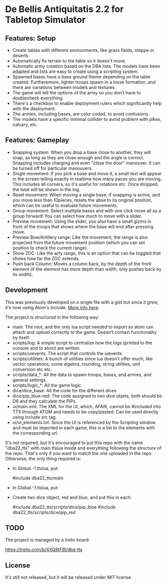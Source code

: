 De Bellis Antiquitatis 2.2 for Tabletop Simulator
=================================================

Features: Setup
---------------

- Create tables with different environments, like grass fields, steppe or deserts.
- Automatically fix terrain to the table so it doesn't move.
- Automatic army creation based on the DBA lists. The models have been adapted and lists are easy to create using a scripting system.
- Spawned bases have a base ground theme depending on the table created. Furtheremore, lighter troops spawn in a loose formation, and there are variations between models and textures.
- The game will tell the options of the army so you don't have to doublecheck everything.
- There's a checkbox to enable deployment rulers which significantly help with the deployment.
- The armies, including bases, are color coded, to avoid confusions.
- The models have a specific minimal collider to avoid problem with pikes, calvary, etc.

Features: Gameplay
------------------

- Snapping system: When you drop a base close to another, they will snap, as long as they are close enough and the angle is correct. Snapping includes charging and even "close the door" manouver. It can be turned off for particular manouvers.
- Single movement: If you pick a base and move it, a small text will appear in the screen telling exactly in realtime how many paces you are moving. This includes all corners, so it's useful for rotations etc. Once dropped, the total will be shown in the log.
- Reset movement: When moving a single base, if snapping is active, and you move less than 10pieces, resets the abse to its original position, which can be useful to evaluate future movements.
- Group movement: Select multiple bases and with one click move all as a group forward! You can select how much to move with a slider.
- Preview movement: Using the slider, you also have a small gizmo in front of the troops that shows where the base will end after pressing move.
- Preview Bow/Artillery range: Like the movement, the range is also projected from the future movement position (which you can set position to check the current range).
- Show ZOC: Like the arty range, this is an option that can be toggled that shows how far the ZOC extends.
- Push back Column: Moves a column back, by the depth of the front element (if the element has more depth than width, only pushes back by its width).

Development
-----------

This was previously developed on a single file with a gist but since it grew, it's now using Atom's include. [More info here](http://blog.onelivesleft.com/2017/08/atom-tabletop-simulator-package.html).

The project is structured in the following way:

- main: The root, and the only lua script needed to import so atom can attach and upload correctly to the game. Doesn't contain functionality by itself.
- scripts/log: A simple script to centralize how the logs (printed to the console and to atom) are written.
- scripts/uievents: The script that controls the uievents
- scripts/utilities: A bunch of utilities since lua doesn't offer much, like vector operations, some algebra, rounding, string utilities, unit conversion etc etc.
- scripts/data_*: All the data to spawn troops, bases, and armies, and general settings.
- scripts/logic_*: All the game logic.
- dice/dice_base: All the code for the different dices
- dice/pip_blue-red: The code assigned to two dice objets, both should be D6 and they calculate the PIPs.
- ui/main.xml: The XML for the UI, which, AFAIK, cannot be #included into TTS through ATOM and needs to be copy/pasted. Can be used directly using include src tag.
- ui/ui_elements.txt: Since the UI is referenced by the Scripting window and must be imported in each game, this is a list to the elements with the corresponding url.

It's not required, but it's encouraged to put this repo with the name "dba22_tts" with main.ttslua inside and everything following the structure of the repo. That's only if you want to match the one uploaded in the repo. Otherwise, the only thing required is:

* In Global.-1.ttslua, put:

    #include dba22_tts/main

* In Global.-1.ttslua, put:

    <Include src="dba22_tts\ui\main.xml"/>

* Create two dice object, red and blue, and put this in each:

    #include dba22_tts/scripts/dice/pip_blue
    #include dba22_tts/scripts/dice/pip_red

TODO
----

The project is managed by a trello board:

https://trello.com/b/4XQ8tFlB/dba-tts

License
-------

It's still not released, but it will be released under MIT license.